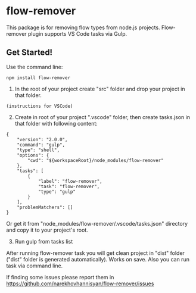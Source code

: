 # flow-remover
This package is for removing flow types from node.js projects. Flow-remover plugin supports VS Code tasks via Gulp.



## Get Started!

Use the command line:

```
npm install flow-remover
```
1) In the root of your project create "src" folder and drop your project in that folder.

`(instructions for VSCode)`

2) Create in root of your project ".vscode" folder, then create tasks.json in that folder with following content:

```
{
    "version": "2.0.0",
    "command": "gulp",
    "type": "shell",
    "options": {
        "cwd": "${workspaceRoot}/node_modules/flow-remover"
    },
    "tasks": [
        {
            "label": "flow-remover",
            "task": "flow-remover",
            "type": "gulp"
        }
    ],
    "problemMatchers": []
}
```
Or get it from "node_modules/flow-remover/.vscode/tasks.json" directory and copy it to your project's root.

3) Run gulp from tasks list

After running flow-remover task you will get clean project in "dist" folder ("dist" folder is generated automatically).
Works on save.
Also you can run task via command line.

If finding some issues please report them in https://github.com/narekhovhannisyan/flow-remover/issues
